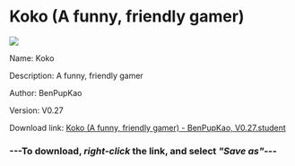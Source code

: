 # Koko (A funny, friendly gamer)

<img src = "https://raw.githubusercontent.com/Arbiter1223/Koukou-Gurashi-Custom-Students/master/Students/Files/Koko%20(A%20funny%2C%20friendly%20gamer).png">

Name: Koko

Description: A funny, friendly gamer

Author: BenPupKao

Version: V0.27

Download link: <a href="https://raw.githubusercontent.com/Arbiter1223/Koukou-Gurashi-Custom-Students/master/Students/Files/Koko%20(A%20funny%2C%20friendly%20gamer)%20-%20BenPupKao%2C%20V0.27.student">Koko (A funny, friendly gamer) - BenPupKao, V0.27.student</a>

### ---**To download, _right-click_ the link, and select _"Save as"_**---
